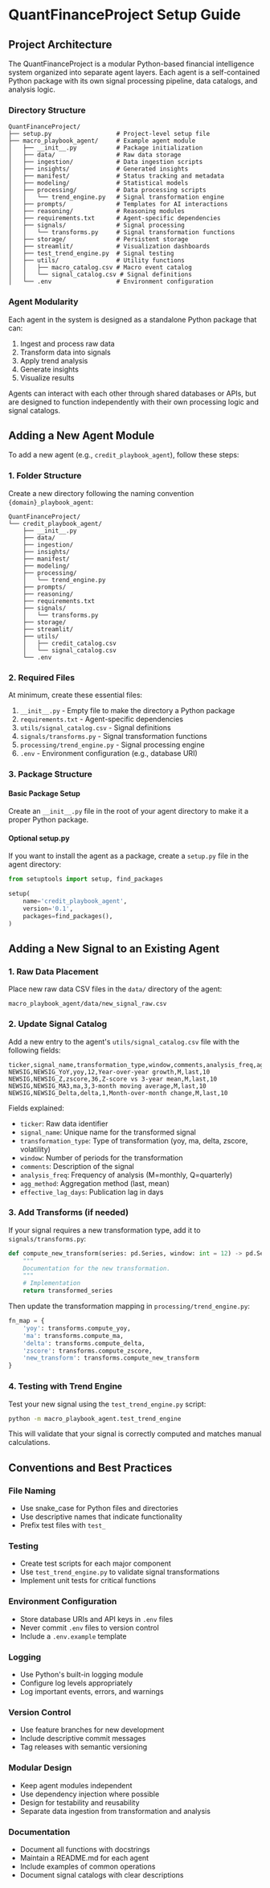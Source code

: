 # QuantFinanceProject Setup Guide

## Project Architecture

The QuantFinanceProject is a modular Python-based financial intelligence system organized into separate agent layers. Each agent is a self-contained Python package with its own signal processing pipeline, data catalogs, and analysis logic.

### Directory Structure

```
QuantFinanceProject/
├── setup.py                  # Project-level setup file
├── macro_playbook_agent/     # Example agent module
│   ├── __init__.py           # Package initialization
│   ├── data/                 # Raw data storage
│   ├── ingestion/            # Data ingestion scripts
│   ├── insights/             # Generated insights
│   ├── manifest/             # Status tracking and metadata
│   ├── modeling/             # Statistical models
│   ├── processing/           # Data processing scripts
│   │   └── trend_engine.py   # Signal transformation engine
│   ├── prompts/              # Templates for AI interactions
│   ├── reasoning/            # Reasoning modules
│   ├── requirements.txt      # Agent-specific dependencies
│   ├── signals/              # Signal processing
│   │   └── transforms.py     # Signal transformation functions
│   ├── storage/              # Persistent storage
│   ├── streamlit/            # Visualization dashboards
│   ├── test_trend_engine.py  # Signal testing
│   ├── utils/                # Utility functions
│   │   ├── macro_catalog.csv # Macro event catalog
│   │   └── signal_catalog.csv # Signal definitions
│   └── .env                  # Environment configuration
```

### Agent Modularity

Each agent in the system is designed as a standalone Python package that can:
1. Ingest and process raw data
2. Transform data into signals
3. Apply trend analysis
4. Generate insights
5. Visualize results

Agents can interact with each other through shared databases or APIs, but are designed to function independently with their own processing logic and signal catalogs.

## Adding a New Agent Module

To add a new agent (e.g., `credit_playbook_agent`), follow these steps:

### 1. Folder Structure

Create a new directory following the naming convention `{domain}_playbook_agent`:

```
QuantFinanceProject/
└── credit_playbook_agent/
    ├── __init__.py
    ├── data/
    ├── ingestion/
    ├── insights/
    ├── manifest/
    ├── modeling/
    ├── processing/
    │   └── trend_engine.py
    ├── prompts/
    ├── reasoning/
    ├── requirements.txt
    ├── signals/
    │   └── transforms.py
    ├── storage/
    ├── streamlit/
    ├── utils/
    │   ├── credit_catalog.csv
    │   └── signal_catalog.csv
    └── .env
```

### 2. Required Files

At minimum, create these essential files:

1. `__init__.py` - Empty file to make the directory a Python package
2. `requirements.txt` - Agent-specific dependencies
3. `utils/signal_catalog.csv` - Signal definitions
4. `signals/transforms.py` - Signal transformation functions
5. `processing/trend_engine.py` - Signal processing engine
6. `.env` - Environment configuration (e.g., database URI)

### 3. Package Structure

#### Basic Package Setup

Create an `__init__.py` file in the root of your agent directory to make it a proper Python package.

#### Optional setup.py

If you want to install the agent as a package, create a `setup.py` file in the agent directory:

```python
from setuptools import setup, find_packages

setup(
    name='credit_playbook_agent',
    version='0.1',
    packages=find_packages(),
)
```

## Adding a New Signal to an Existing Agent

### 1. Raw Data Placement

Place new raw data CSV files in the `data/` directory of the agent:

```
macro_playbook_agent/data/new_signal_raw.csv
```

### 2. Update Signal Catalog

Add a new entry to the agent's `utils/signal_catalog.csv` file with the following fields:

```
ticker,signal_name,transformation_type,window,comments,analysis_freq,agg_method,effective_lag_days
NEWSIG,NEWSIG_YoY,yoy,12,Year-over-year growth,M,last,10
NEWSIG,NEWSIG_Z,zscore,36,Z-score vs 3-year mean,M,last,10
NEWSIG,NEWSIG_MA3,ma,3,3-month moving average,M,last,10
NEWSIG,NEWSIG_Delta,delta,1,Month-over-month change,M,last,10
```

Fields explained:
- `ticker`: Raw data identifier
- `signal_name`: Unique name for the transformed signal
- `transformation_type`: Type of transformation (yoy, ma, delta, zscore, volatility)
- `window`: Number of periods for the transformation
- `comments`: Description of the signal
- `analysis_freq`: Frequency of analysis (M=monthly, Q=quarterly)
- `agg_method`: Aggregation method (last, mean)
- `effective_lag_days`: Publication lag in days

### 3. Add Transforms (if needed)

If your signal requires a new transformation type, add it to `signals/transforms.py`:

```python
def compute_new_transform(series: pd.Series, window: int = 12) -> pd.Series:
    """
    Documentation for the new transformation.
    """
    # Implementation
    return transformed_series
```

Then update the transformation mapping in `processing/trend_engine.py`:

```python
fn_map = {
    'yoy': transforms.compute_yoy,
    'ma': transforms.compute_ma,
    'delta': transforms.compute_delta,
    'zscore': transforms.compute_zscore,
    'new_transform': transforms.compute_new_transform
}
```

### 4. Testing with Trend Engine

Test your new signal using the `test_trend_engine.py` script:

```bash
python -m macro_playbook_agent.test_trend_engine
```

This will validate that your signal is correctly computed and matches manual calculations.

## Conventions and Best Practices

### File Naming

- Use snake_case for Python files and directories
- Use descriptive names that indicate functionality
- Prefix test files with `test_`

### Testing

- Create test scripts for each major component
- Use `test_trend_engine.py` to validate signal transformations
- Implement unit tests for critical functions

### Environment Configuration

- Store database URIs and API keys in `.env` files
- Never commit `.env` files to version control
- Include a `.env.example` template

### Logging

- Use Python's built-in logging module
- Configure log levels appropriately
- Log important events, errors, and warnings

### Version Control

- Use feature branches for new development
- Include descriptive commit messages
- Tag releases with semantic versioning

### Modular Design

- Keep agent modules independent
- Use dependency injection where possible
- Design for testability and reusability
- Separate data ingestion from transformation and analysis

### Documentation

- Document all functions with docstrings
- Maintain a README.md for each agent
- Include examples of common operations
- Document signal catalogs with clear descriptions

